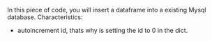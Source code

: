 In this piece of code, you will insert a dataframe into a existing Mysql database.
Characteristics:
 - autoincrement id, thats why is setting the id to 0 in the dict.
